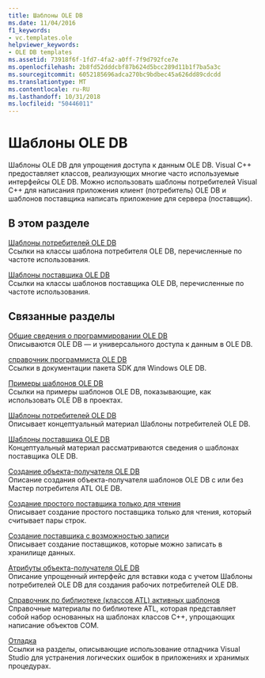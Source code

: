 ```yaml
---
title: Шаблоны OLE DB
ms.date: 11/04/2016
f1_keywords:
- vc.templates.ole
helpviewer_keywords:
- OLE DB templates
ms.assetid: 73918f6f-1fd7-4fa2-a0ff-7f9d792fce7e
ms.openlocfilehash: 2b8fd52dddcbf87b624d5bcc289d11b1f7ba5a3c
ms.sourcegitcommit: 6052185696adca270bc9bdbec45a626dd89cdcdd
ms.translationtype: MT
ms.contentlocale: ru-RU
ms.lasthandoff: 10/31/2018
ms.locfileid: "50446011"
---
```

# <a name="ole-db-templates"></a>Шаблоны OLE DB

Шаблоны OLE DB для упрощения доступа к данным OLE DB. Visual C++ предоставляет классов, реализующих многие часто используемые интерфейсы OLE DB. Можно использовать шаблоны потребителей Visual C++ для написания приложения клиент (потребитель) OLE DB и шаблонов поставщика написать приложение для сервера (поставщик).

## <a name="in-this-section"></a>В этом разделе

[Шаблоны потребителей OLE DB](../../data/oledb/ole-db-consumer-templates-reference.md)<br/>
Ссылки на классы шаблона потребителя OLE DB, перечисленные по частоте использования.

[Шаблоны поставщика OLE DB](../../data/oledb/ole-db-provider-templates-reference.md)<br/>
Ссылки на классы шаблонов поставщика OLE DB, перечисленные по частоте использования.

## <a name="related-sections"></a>Связанные разделы

[Общие сведения о программировании OLE DB](../../data/oledb/ole-db-programming-overview.md)<br/>
Описываются OLE DB — и универсального доступа к данным в OLE DB.

[справочник программиста OLE DB](/previous-versions/windows/desktop/ms713643)<br/>
Ссылки в документации пакета SDK для Windows OLE DB.

[Примеры шаблонов OLE DB](../../visual-cpp-samples.md)<br/>
Ссылки на примеры шаблонов OLE DB, показывающие, как использовать OLE DB в проектах.

[Шаблоны потребителей OLE DB](../../data/oledb/ole-db-consumer-templates-cpp.md)<br/>
Описывает концептуальный материал Шаблоны потребителей OLE DB.

[Шаблоны поставщика OLE DB](../../data/oledb/ole-db-provider-templates-cpp.md)<br/>
Концептуальный материал рассматриваются сведения о шаблонах поставщика OLE DB.

[Создание объекта-получателя OLE DB](../../data/oledb/creating-an-ole-db-consumer.md)<br/>
Описание создания объекта-получателя шаблонов OLE DB с или без Мастер потребителя ATL OLE DB.

[Создание простого поставщика только для чтения](../../data/oledb/creating-a-simple-read-only-provider.md)<br/>
Описывает создание простого поставщика только для чтения, который считывает пары строк.

[Создание поставщика с возможностью записи](../../data/oledb/creating-an-updatable-provider.md)<br/>
Описывает создание поставщиков, которые можно записать в хранилище данных.

[Атрибуты объекта-получателя OLE DB](../../windows/ole-db-consumer-attributes.md)<br/>
Описание упрощенный интерфейс для вставки кода с учетом Шаблоны потребителей OLE DB для создания рабочих потребителей OLE DB.

[Справочник по библиотеке (классов ATL) активных шаблонов](../../atl/atl-com-desktop-components.md)<br/>
Справочные материалы по библиотеке ATL, которая представляет собой набор основанных на шаблонах классов C++, упрощающих написание объектов COM.

[Отладка](/visualstudio/debugger/debugging-in-visual-studio)<br/>
Ссылки на разделы, описывающие использование отладчика Visual Studio для устранения логических ошибок в приложениях и хранимых процедурах.